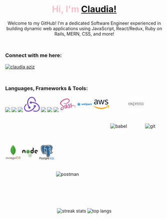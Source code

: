 <h1 align="center" style="color: pink;">Hi, I'm <a target="_blank" href=https://claudiaaziz.netlify.app/>Claudia!</a></h1> 
<p align="center" style="font-size: 100%; margin-bottom: 50px;">Welcome to my GitHub! I'm a dedicated Software Engineer experienced in building dynamic web applications using JavaScript, React/Redux, Ruby on Rails, MERN, CSS, and more!</p>

<!-- <div align="right" style="margin-bottom: 50px;> <a href="https://github.com/ryo-ma/github-profile-trophy"><img src="https://github-profile-trophy.vercel.app/?username=claudiaaziz&rank=-C,-?" alt="" /></a> </div> -->

<!-- <h3 align="left">Connect with me:</h3>
<p align="left">
<a href="https://linkedin.com/in/claudiaaziz" target="blank"><img align="center" src="https://raw.githubusercontent.com/rahuldkjain/github-profile-readme-generator/master/src/images/icons/Social/linked-in-alt.svg"  width="30" /></a>
</p> -->

<h3 align="left">Connect with me here:</h3>

<a href="https://linkedin.com/in/claudiaaziz" target="_blank"><img align="center" src="https://skillicons.dev/icons?i=linkedin" alt="claudia aziz" /></a>

<h3 align="left" style="margin-top: 50px;">Languages, Frameworks & Tools:</h3>

<div style="margin-bottom: 50px;">
<img src="https://cdn.jsdelivr.net/gh/devicons/devicon/icons/javascript/javascript-original.svg" width="50" style="margin-bottom: 50px;"/>
<img src="https://cdn.jsdelivr.net/gh/devicons/devicon/icons/ruby/ruby-original.svg" width="50" style="margin-bottom: 50px;"/>
<img src="https://cdn.jsdelivr.net/gh/devicons/devicon/icons/react/react-original.svg" width="50" style="margin-bottom: 50px;"/>
<img src="https://raw.githubusercontent.com/devicons/devicon/master/icons/redux/redux-original.svg" alt="redux" width="50" style="margin-bottom: 50px;"/>
<img src="https://cdn.jsdelivr.net/gh/devicons/devicon/icons/html5/html5-original.svg" width="50" style="margin-bottom: 50px;"/>
<img src="https://cdn.jsdelivr.net/gh/devicons/devicon/icons/css3/css3-original.svg" width="50" style="margin-bottom: 50px;"/>
<img src="https://cdn.jsdelivr.net/gh/devicons/devicon/icons/rails/rails-plain.svg" width="50" style="margin-bottom: 50px;"/> 
<img src="https://raw.githubusercontent.com/devicons/devicon/master/icons/sass/sass-original.svg" alt="sass" width="50" style="margin-bottom: 50px;"/> 
<img src="https://raw.githubusercontent.com/devicons/devicon/d00d0969292a6569d45b06d3f350f463a0107b0d/icons/webpack/webpack-original-wordmark.svg" alt="webpack" width="50" style="margin-bottom: 50px;"/> 
<img src="https://raw.githubusercontent.com/devicons/devicon/master/icons/amazonwebservices/amazonwebservices-original-wordmark.svg" alt="aws" width="50" style="margin-bottom: 50px;"/> 
<img src="https://www.vectorlogo.zone/logos/babeljs/babeljs-icon.svg" alt="babel" width="50" style="margin-bottom: 50px;"/> 
<img src="https://raw.githubusercontent.com/devicons/devicon/master/icons/express/express-original-wordmark.svg" alt="express" width="50" style="margin-bottom: 50px;"/> 
<img src="https://www.vectorlogo.zone/logos/git-scm/git-scm-icon.svg" alt="git" width="50" style="margin-bottom: 50px;"/> 
<img src="https://raw.githubusercontent.com/devicons/devicon/master/icons/mongodb/mongodb-original-wordmark.svg" alt="mongodb" width="50" style="margin-bottom: 50px;"/> 
<img src="https://raw.githubusercontent.com/devicons/devicon/master/icons/nodejs/nodejs-original-wordmark.svg" alt="nodejs" width="50" style="margin-bottom: 50px;"/> 
<img src="https://raw.githubusercontent.com/devicons/devicon/master/icons/postgresql/postgresql-original-wordmark.svg" alt="postgresql" width="50" style="margin-bottom: 50px;"/> 
<img src="https://www.vectorlogo.zone/logos/getpostman/getpostman-icon.svg" alt="postman" width="50" style="margin-bottom: 50px;"/> 
</div>

<div align=center>
  <img width=390 src="https://github-readme-streak-stats-salesp07.vercel.app/?user=claudiaaziz&count_private=true&border_radius=10&theme=dark&background=transparent&stroke=F4C2C2&fire=F4C2C2&ring=F4C2C2&currStreakLabel=F4C2C2&hide_border=true" alt="streak stats"/>
  <img width=280 src="https://github-readme-stats.vercel.app/api/top-langs?username=claudiaaziz&show_icons=true&locale=en&layout=compact&theme=dark&bg_color=ffffff00&count_private=true&hide_border=true" alt="top langs" />
</div>
  <br/>
  <img src="https://github-profile-trophy.vercel.app/?username=claudiaaziz&rank=-C,-B,-?" alt="" />
